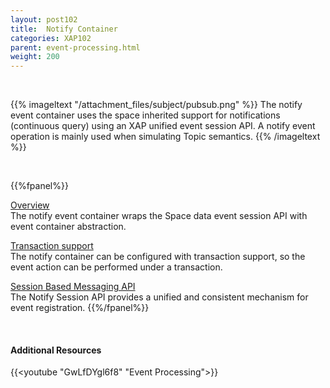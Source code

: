 ```yaml
---
layout: post102
title:  Notify Container
categories: XAP102
parent: event-processing.html
weight: 200
---
```


<br>



{{% imageltext "/attachment_files/subject/pubsub.png" %}}
The notify event container uses the space inherited support for notifications (continuous query) using an XAP unified event session API.
A notify event operation is mainly used when simulating Topic semantics.
{{% /imageltext %}}

<br>

{{%fpanel%}}

[Overview](./notify-container.html)<br>
The notify event container wraps the Space data event session API with event container abstraction.

[Transaction support](./polling-container-transactions.html)<br>
The notify container can be configured with transaction support, so the event action can be performed under a transaction.


[Session Based Messaging API](./session-based-messaging-api.html)<br>
The Notify Session API provides a unified and consistent mechanism for event registration.
{{%/fpanel%}}

<br>

#### Additional Resources

{{<youtube "GwLfDYgl6f8" "Event Processing">}}
